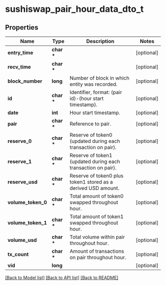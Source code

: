 # sushiswap_pair_hour_data_dto_t

## Properties
Name | Type | Description | Notes
------------ | ------------- | ------------- | -------------
**entry_time** | **char \*** |  | [optional] 
**recv_time** | **char \*** |  | [optional] 
**block_number** | **long** | Number of block in which entity was recorded. | [optional] 
**id** | **char \*** | Identifier, format: (pair id)-(hour start timestamp). | [optional] 
**date** | **int** | Hour start timestamp. | [optional] 
**pair** | **char \*** | Reference to pair. | [optional] 
**reserve_0** | **char \*** | Reserve of token0 (updated during each transaction on pair). | [optional] 
**reserve_1** | **char \*** | Reserve of token1 (updated during each transaction on pair). | [optional] 
**reserve_usd** | **char \*** | Reserve of token0 plus token1 stored as a derived USD amount. | [optional] 
**volume_token_0** | **char \*** | Total amount of token0 swapped throughout hour. | [optional] 
**volume_token_1** | **char \*** | Total amount of token1 swapped throughout hour. | [optional] 
**volume_usd** | **char \*** | Total volume within pair throughout hour. | [optional] 
**tx_count** | **char \*** | Amount of transactions on pair throughout hour. | [optional] 
**vid** | **long** |  | [optional] 

[[Back to Model list]](../README.md#documentation-for-models) [[Back to API list]](../README.md#documentation-for-api-endpoints) [[Back to README]](../README.md)


